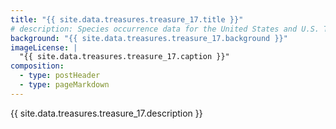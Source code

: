 ```yaml
---
title: "{{ site.data.treasures.treasure_17.title }}"
# description: Species occurrence data for the United States and U.S. Territories.
background: "{{ site.data.treasures.treasure_17.background }}"
imageLicense: |
  "{{ site.data.treasures.treasure_17.caption }}"
composition:
  - type: postHeader
  - type: pageMarkdown
---
```


{{ site.data.treasures.treasure_17.description }}